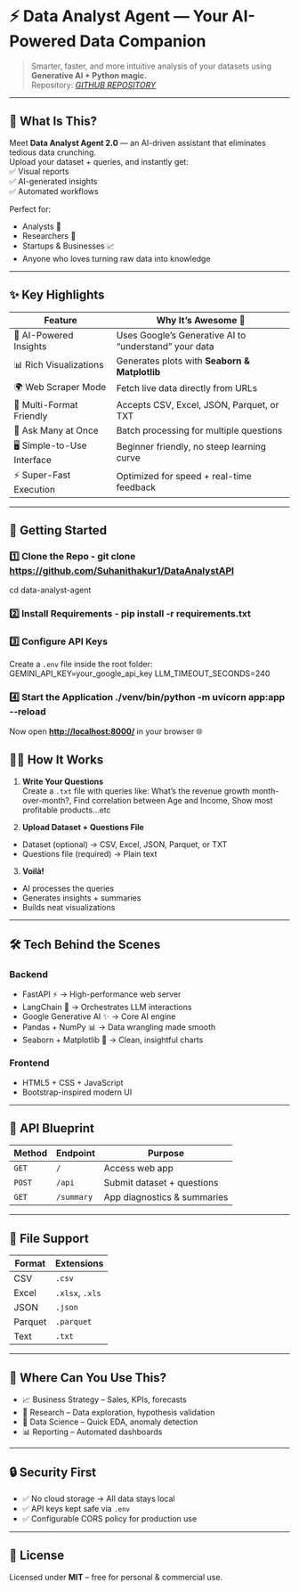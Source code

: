 # ⚡ Data Analyst Agent — Your AI-Powered Data Companion  
> Smarter, faster, and more intuitive analysis of your datasets using **Generative AI + Python magic.**  
> Repository: [*GITHUB REPOSITORY*](https://github.com/Suhanithakur1/DataAnalystAgentAPI)

---

## 📌 What Is This?
Meet **Data Analyst Agent 2.0** — an AI-driven assistant that eliminates tedious data crunching.  
Upload your dataset + queries, and instantly get:  
✅ Visual reports  
✅ AI-generated insights  
✅ Automated workflows  

Perfect for:  
- Analysts 🧾  
- Researchers 🔬  
- Startups & Businesses 📈  
- Anyone who loves turning raw data into knowledge  

---

## ✨ Key Highlights  

| Feature                  | Why It’s Awesome 🚀 |
|---------------------------|----------------------|
| 🤖 AI-Powered Insights    | Uses Google’s Generative AI to “understand” your data |
| 📊 Rich Visualizations    | Generates plots with **Seaborn & Matplotlib** |
| 🌍 Web Scraper Mode       | Fetch live data directly from URLs |
| 📂 Multi-Format Friendly  | Accepts CSV, Excel, JSON, Parquet, or TXT |
| 🔄 Ask Many at Once       | Batch processing for multiple questions |
| 🖥️ Simple-to-Use Interface | Beginner friendly, no steep learning curve |
| ⚡ Super-Fast Execution   | Optimized for speed + real-time feedback |

---

## 🚀 Getting Started  

### 1️⃣ Clone the Repo  - git clone https://github.com/Suhanithakur1/DataAnalystAPI
cd data-analyst-agent

### 2️⃣ Install Requirements  - pip install -r requirements.txt

### 3️⃣ Configure API Keys  
Create a `.env` file inside the root folder:  
GEMINI_API_KEY=your_google_api_key
LLM_TIMEOUT_SECONDS=240


### 4️⃣ Start the Application  ./venv/bin/python -m uvicorn app:app --reload

Now open [**http://localhost:8000/**](http://localhost:8000/) in your browser 🌐  

## 🧑‍💻 How It Works  

1. **Write Your Questions**  
   Create a `.txt` file with queries like:  What’s the revenue growth month-over-month?, Find correlation between Age and Income, Show most profitable products...etc

2. **Upload Dataset + Questions File**  
- Dataset (optional) → CSV, Excel, JSON, Parquet, or TXT  
- Questions file (required) → Plain text  

3. **Voilà!**  
- AI processes the queries  
- Generates insights + summaries  
- Builds neat visualizations  

---

## 🛠 Tech Behind the Scenes  

### Backend  
- FastAPI ⚡ → High-performance web server  
- LangChain 🧠 → Orchestrates LLM interactions  
- Google Generative AI ✨ → Core AI engine  
- Pandas + NumPy 📊 → Data wrangling made smooth  
- Seaborn + Matplotlib 🎨 → Clean, insightful charts  

### Frontend  
- HTML5 + CSS + JavaScript  
- Bootstrap-inspired modern UI  

---

## 🔧 API Blueprint  

| Method | Endpoint  | Purpose |
|--------|-----------|----------|
| `GET`  | `/`       | Access web app |
| `POST` | `/api`    | Submit dataset + questions |
| `GET`  | `/summary`| App diagnostics & summaries |

---

## 📂 File Support  

| Format | Extensions |
|--------|------------|
| CSV    | `.csv`     |
| Excel  | `.xlsx`, `.xls` |
| JSON   | `.json`    |
| Parquet| `.parquet` |
| Text   | `.txt`     |

---

## 🎯 Where Can You Use This?  

- 📈 Business Strategy – Sales, KPIs, forecasts  
- 🔬 Research – Data exploration, hypothesis validation  
- 🤖 Data Science – Quick EDA, anomaly detection  
- 📊 Reporting – Automated dashboards  

---

## 🔒 Security First  
- ✅ No cloud storage → All data stays local  
- ✅ API keys kept safe via `.env`  
- ✅ Configurable CORS policy for production use  

---

## 📜 License  

Licensed under **MIT** – free for personal & commercial use. 





  
